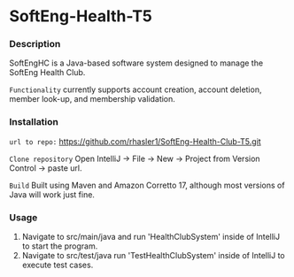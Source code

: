 # SoftEng-Health-T5

### Description
SoftEngHC is a Java-based software system designed to manage the SoftEng Health Club.

`Functionality` currently supports account creation, account deletion, member look-up, and membership validation.

### Installation
`url to repo:` https://github.com/rhasler1/SoftEng-Health-Club-T5.git

`Clone repository` Open IntelliJ -> File -> New -> Project from Version Control ->
paste url.

`Build` Built using Maven and Amazon Corretto 17, although most versions of Java
will work just fine.

### Usage

1. Navigate to src/main/java and run 'HealthClubSystem' inside of IntelliJ to start the program.
2. Navigate to src/test/java run 'TestHealthClubSystem' inside of IntelliJ to execute test cases.
